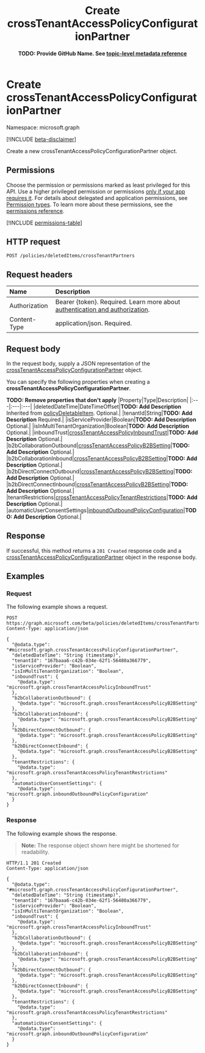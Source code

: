 ﻿---
title: "Create crossTenantAccessPolicyConfigurationPartner"
description: "Create a new crossTenantAccessPolicyConfigurationPartner object."
author: "**TODO: Provide GitHub Name. See [topic-level metadata reference](https://eng.ms/docs/products/microsoft-graph-service/microsoft-graph/document-apis/metadata)**"
ms.date: 08/11/2025
ms.localizationpriority: medium
ms.subservice: "**TODO: Add MS subservice. See [topic-level metadata reference](https://eng.ms/docs/products/microsoft-graph-service/microsoft-graph/document-apis/metadata)**"
doc_type: apiPageType
---

# Create crossTenantAccessPolicyConfigurationPartner

Namespace: microsoft.graph

[!INCLUDE [beta-disclaimer](../../includes/beta-disclaimer.md)]

Create a new crossTenantAccessPolicyConfigurationPartner object.

## Permissions

Choose the permission or permissions marked as least privileged for this API. Use a higher privileged permission or permissions [only if your app requires it](/graph/permissions-overview#best-practices-for-using-microsoft-graph-permissions). For details about delegated and application permissions, see [Permission types](/graph/permissions-overview#permission-types). To learn more about these permissions, see the [permissions reference](/graph/permissions-reference).

<!-- {
  "blockType": "permissions",
  "name": "policydeletableroot-post-crosstenantpartners-permissions"
}
-->
[!INCLUDE [permissions-table](../includes/permissions/policydeletableroot-post-crosstenantpartners-permissions.md)]

## HTTP request

<!-- {
  "blockType": "ignored"
}
-->
``` http
POST /policies/deletedItems/crossTenantPartners
```

## Request headers

|Name|Description|
|:---|:---|
|Authorization|Bearer {token}. Required. Learn more about [authentication and authorization](/graph/auth/auth-concepts).|
|Content-Type|application/json. Required.|

## Request body

In the request body, supply a JSON representation of the [crossTenantAccessPolicyConfigurationPartner](../resources/crosstenantaccesspolicyconfigurationpartner.md) object.

You can specify the following properties when creating a **crossTenantAccessPolicyConfigurationPartner**.

**TODO: Remove properties that don't apply**
|Property|Type|Description|
|:---|:---|:---|
|deletedDateTime|DateTimeOffset|**TODO: Add Description** Inherited from [policyDeletableItem](../resources/policydeletableitem.md). Optional.|
|tenantId|String|**TODO: Add Description** Required.|
|isServiceProvider|Boolean|**TODO: Add Description** Optional.|
|isInMultiTenantOrganization|Boolean|**TODO: Add Description** Optional.|
|inboundTrust|[crossTenantAccessPolicyInboundTrust](../resources/crosstenantaccesspolicyinboundtrust.md)|**TODO: Add Description** Optional.|
|b2bCollaborationOutbound|[crossTenantAccessPolicyB2BSetting](../resources/crosstenantaccesspolicyb2bsetting.md)|**TODO: Add Description** Optional.|
|b2bCollaborationInbound|[crossTenantAccessPolicyB2BSetting](../resources/crosstenantaccesspolicyb2bsetting.md)|**TODO: Add Description** Optional.|
|b2bDirectConnectOutbound|[crossTenantAccessPolicyB2BSetting](../resources/crosstenantaccesspolicyb2bsetting.md)|**TODO: Add Description** Optional.|
|b2bDirectConnectInbound|[crossTenantAccessPolicyB2BSetting](../resources/crosstenantaccesspolicyb2bsetting.md)|**TODO: Add Description** Optional.|
|tenantRestrictions|[crossTenantAccessPolicyTenantRestrictions](../resources/crosstenantaccesspolicytenantrestrictions.md)|**TODO: Add Description** Optional.|
|automaticUserConsentSettings|[inboundOutboundPolicyConfiguration](../resources/inboundoutboundpolicyconfiguration.md)|**TODO: Add Description** Optional.|



## Response

If successful, this method returns a `201 Created` response code and a [crossTenantAccessPolicyConfigurationPartner](../resources/crosstenantaccesspolicyconfigurationpartner.md) object in the response body.

## Examples

### Request

The following example shows a request.
<!-- {
  "blockType": "request",
  "name": "create_crosstenantaccesspolicyconfigurationpartner_from_"
}
-->
``` http
POST https://graph.microsoft.com/beta/policies/deletedItems/crossTenantPartners
Content-Type: application/json

{
  "@odata.type": "#microsoft.graph.crossTenantAccessPolicyConfigurationPartner",
  "deletedDateTime": "String (timestamp)",
  "tenantId": "167baaa6-c42b-034e-62f1-56480a366779",
  "isServiceProvider": "Boolean",
  "isInMultiTenantOrganization": "Boolean",
  "inboundTrust": {
    "@odata.type": "microsoft.graph.crossTenantAccessPolicyInboundTrust"
  },
  "b2bCollaborationOutbound": {
    "@odata.type": "microsoft.graph.crossTenantAccessPolicyB2BSetting"
  },
  "b2bCollaborationInbound": {
    "@odata.type": "microsoft.graph.crossTenantAccessPolicyB2BSetting"
  },
  "b2bDirectConnectOutbound": {
    "@odata.type": "microsoft.graph.crossTenantAccessPolicyB2BSetting"
  },
  "b2bDirectConnectInbound": {
    "@odata.type": "microsoft.graph.crossTenantAccessPolicyB2BSetting"
  },
  "tenantRestrictions": {
    "@odata.type": "microsoft.graph.crossTenantAccessPolicyTenantRestrictions"
  },
  "automaticUserConsentSettings": {
    "@odata.type": "microsoft.graph.inboundOutboundPolicyConfiguration"
  }
}
```


### Response

The following example shows the response.
>**Note:** The response object shown here might be shortened for readability.
<!-- {
  "blockType": "response",
  "truncated": true,
  "@odata.type": "microsoft.graph.crossTenantAccessPolicyConfigurationPartner"
}
-->
``` http
HTTP/1.1 201 Created
Content-Type: application/json

{
  "@odata.type": "#microsoft.graph.crossTenantAccessPolicyConfigurationPartner",
  "deletedDateTime": "String (timestamp)",
  "tenantId": "167baaa6-c42b-034e-62f1-56480a366779",
  "isServiceProvider": "Boolean",
  "isInMultiTenantOrganization": "Boolean",
  "inboundTrust": {
    "@odata.type": "microsoft.graph.crossTenantAccessPolicyInboundTrust"
  },
  "b2bCollaborationOutbound": {
    "@odata.type": "microsoft.graph.crossTenantAccessPolicyB2BSetting"
  },
  "b2bCollaborationInbound": {
    "@odata.type": "microsoft.graph.crossTenantAccessPolicyB2BSetting"
  },
  "b2bDirectConnectOutbound": {
    "@odata.type": "microsoft.graph.crossTenantAccessPolicyB2BSetting"
  },
  "b2bDirectConnectInbound": {
    "@odata.type": "microsoft.graph.crossTenantAccessPolicyB2BSetting"
  },
  "tenantRestrictions": {
    "@odata.type": "microsoft.graph.crossTenantAccessPolicyTenantRestrictions"
  },
  "automaticUserConsentSettings": {
    "@odata.type": "microsoft.graph.inboundOutboundPolicyConfiguration"
  }
}
```

